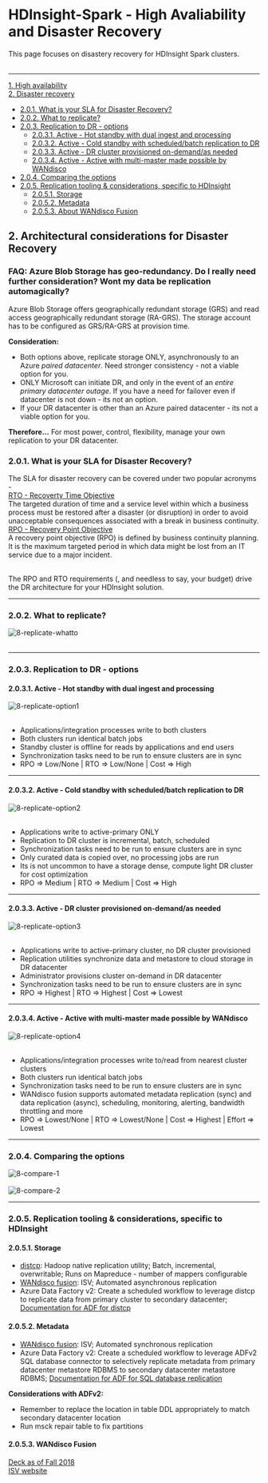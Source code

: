 # HDInsight-Spark - High Avaliability and Disaster Recovery
This page focuses on disastery recovery for HDInsight Spark clusters.<BR><BR>
<hr>
  
[1. High availability](README.md#1--architectural-considerations-for-high-availability)<br>
[2. Disaster recovery](DisasterRecovery.md)<br>
- [2.0.1. What is your SLA for Disaster Recovery?](DisasterRecovery.md#201--what-is-your-sla-for-disaster-recovery)
- [2.0.2. What to replicate?](DisasterRecovery.md#202--what-to-replicate)
- [2.0.3. Replication to DR - options](DisasterRecovery.md#203--replication-to-dr---options)
  - [2.0.3.1. Active - Hot standby with dual ingest and processing](DisasterRecovery.md#2031-active---hot-standby-with-dual-ingest-and-processing)
  - [2.0.3.2. Active - Cold standby with scheduled/batch replication to DR](DisasterRecovery.md#2032-active---cold-standby-with-scheduledbatch-replication-to-dr)
  - [2.0.3.3. Active - DR cluster provisioned on-demand/as needed](DisasterRecovery.md#2033-active---dr-cluster-provisioned-on-demandas-needed)
  - [2.0.3.4. Active - Active with multi-master made possible by WANdisco](DisasterRecovery.md#2034-active---active-with-multi-master-made-possible-by-wandisco)
- [2.0.4. Comparing the options](https://github.com/anagha-microsoft/hdi-spark-dr/blob/master/DisasterRecovery.md#204--comparing-the-options)
- [2.0.5. Replication tooling & considerations, specific to HDInsight](DisasterRecovery.md#205--replication-tooling--considerations-specific-to-hdinsight)
  - [2.0.5.1. Storage](DisasterRecovery.md#2051--storage)
  - [2.0.5.2. Metadata](DisasterRecovery.md#2051--storage)
  - [2.0.5.3. About WANdisco Fusion](DisasterRecovery.md#2053-wandisco-fusion)
## 2.  Architectural considerations for Disaster Recovery

### FAQ: Azure Blob Storage has geo-redundancy.  Do I really need further consideration?  Wont my data be replication automagically?
Azure Blob Storage offers geographically redundant storage (GRS) and read access geographically redundant storage (RA-GRS).  The storage account has to be configured as GRS/RA-GRS at provision time.  <BR>
  
**Consideration:**
- Both options above, replicate storage ONLY, asynchronously to an Azure *paired datacenter*. Need stronger consistency - not a viable option for you.
- ONLY Microsoft can initiate DR, and only in the event of an *entire primary datacenter outage*. If you have a need for failover even if datacenter is not down - its not an option.
- If your DR datacenter is other than an Azure paired datacenter - its not a viable option for you.

**Therefore...**
For most power, control, flexibility, manage your own replication to your DR datacenter.

### 2.0.1.  What is your SLA for Disaster Recovery?
The SLA for disaster recovery can be covered under two popular acronyms -<br>
[RTO - Recoverty Time Objective](https://en.wikipedia.org/wiki/Recovery_time_objective)<br>
The targeted duration of time and a service level within which a business process must be restored after a disaster (or disruption) in order to avoid unacceptable consequences associated with a break in business continuity.<br>
[RPO - Recovery Point Objective](https://en.wikipedia.org/wiki/Recovery_point_objective)<br>
A recovery point objective (RPO) is defined by business continuity planning. It is the maximum targeted period in which data might be lost from an IT service due to a major incident.<br><br>

The RPO and RTO requirements (, and needless to say, your budget) drive the DR architecture for your HDInsight solution.
<hr>


### 2.0.2.  What to replicate? 

![8-replicate-whatto](images/8-dr-repicate-what-to.png)
<br><br>
<hr>


### 2.0.3.  Replication to DR - options

#### 2.0.3.1. Active - Hot standby with dual ingest and processing
![8-replicate-option1](images/8-option-1-active-dual-ingest.png)
<br><br>
- Applications/integration processes write to both clusters
- Both clusters run identical batch jobs
- Standby cluster is offline for reads by applications and end users
- Synchronization tasks need to be run to ensure clusters are in sync
- RPO => Low/None | RTO => Low/None | Cost => High
<hr>

#### 2.0.3.2. Active - Cold standby with scheduled/batch replication to DR
![8-replicate-option2](images/8-option-2-active-cold-standby.png)
<br><br>
- Applications write to active-primary ONLY
- Replication to DR cluster is incremental, batch, scheduled
- Synchronization tasks need to be run to ensure clusters are in sync
- Only curated data is copied over, no processing jobs are run
- Its is not uncommon to have a storage dense, compute light DR cluster for cost optimization
- RPO => Medium | RTO => Medium | Cost => High
<hr>

#### 2.0.3.3. Active - DR cluster provisioned on-demand/as needed
![8-replicate-option3](images/8-option-3-active-don-demand-dr.png)
<br><br>
- Applications write to active-primary cluster, no DR cluster provisioned
- Replication utilities synchronize data and metastore to cloud storage in DR datacenter
- Administrator provisions cluster on-demand in DR datacenter
- Synchronization tasks need to be run to ensure clusters are in sync
 - RPO => Highest | RTO => Highest | Cost => Lowest
<hr>

#### 2.0.3.4. Active - Active with multi-master made possible by WANdisco
![8-replicate-option4](images/8-option-4-active-active.png)
<br><br>
- Applications/integration processes write to/read from nearest cluster clusters
- Both clusters run identical batch jobs
- Synchronization tasks need to be run to ensure clusters are in sync
- WANdisco fusion supports automated metadata replication (sync) and data replication (async), scheduling, monitoring, alerting, bandwidth throttling and more
 - RPO => Lowest/None | RTO => Lowest/None | Cost => Highest | Effort => Lowest
<hr>

### 2.0.4.  Comparing the options
![8-compare-1](images/8-comparing-1.png)
<br><br>
![8-compare-2](images/8-comparing-2.png)
<hr>

### 2.0.5.  Replication tooling & considerations, specific to HDInsight
#### 2.0.5.1.  Storage
- [distcp](https://hadoop.apache.org/docs/current/hadoop-distcp/DistCp.html): Hadoop native replication utility; Batch, incremental, overwritable; Runs on Mapreduce - number of mappers configurable
- [WANdisco fusion](images/WANdisco%20Fusion_Technical%20Product%20Overview_FALL2018b.pdf): ISV; Automated asynchronous replication
- Azure Data Factory v2: Create a scheduled workflow to leverage distcp to replicate data from primary cluster to secondary datacenter; [Documentation for ADF for distcp](https://docs.microsoft.com/en-us/azure/data-factory/connector-hdfs#use-distcp-to-copy-data-from-hdfs)

#### 2.0.5.2.  Metadata
- [WANdisco fusion](images/WANdisco%20Fusion_Technical%20Product%20Overview_FALL2018b.pdf): ISV; Automated synchronous replication
- Azure Data Factory v2: Create a scheduled workflow to leverage ADFv2 SQL database connector to selectively replicate metadata from primary datacenter metastore RDBMS to secondary datacenter metastore RDBMS;  [Documentation for ADF for SQL database replication](https://docs.microsoft.com/en-us/azure/data-factory/connector-azure-sql-database)

**Considerations with ADFv2:**<br>
- Remember to replace the location in table DDL appropriately to match secondary datacenter location
- Run msck repair table to fix partitions

#### 2.0.5.3. WANdisco Fusion
[Deck as of Fall 2018](images/WANdisco%20Fusion_Technical%20Product%20Overview_FALL2018b.pdf)<br>
[ISV website](https://www.wandisco.com/products)
